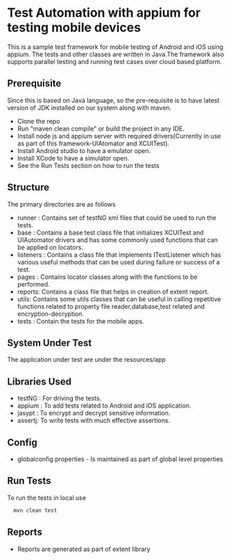 # Test Automation with appium for testing mobile devices

This is a sample test framework for mobile testing of Android and iOS using appium. The tests and other classes are written in Java.The framework also supports parallel testing and running test cases over cloud based platform.


## Prerequisite

Since this is based on Java language, so the pre-requisite is to have latest version of JDK installed on our system along with maven.

* Clone the repo
* Run "maven clean compile" or build the project in any IDE.
* Install node js and appium server with required drivers(Currently in use as part of this framework-UIAtomator and XCUITest).
* Install Android studio to have a emulator open.
* Install XCode to have a simulator open.
* See the Run Tests section on how to run the tests
## Structure

The primary directories are as follows


* runner : Contains set of testNG xml files that could be used to run the tests.
* base : Contains a base test class file that initializes XCUITest and UIAutomator drivers and has some commonly used functions that can be applied on locators.
* listeners : Contains a class file that implements ITestListener which has various useful methods that can be used during failure or success of a test.
* pages : Contains locator classes along with the functions to be performed.
* reports: Contains a class file that helps in creation of extent report.
* utils: Contains some utils classes that can be useful in calling repetitive functions related to property file reader,database,test related and encryption-decryption.
* tests : Contain the tests for the mobile apps.
## System Under Test

The application  under test are under the resources/app

## Libraries Used

* testNG : For driving the tests.
* appium : To add tests related to Android and iOS application.
* jasypt : To encrypt and decrypt sensitive information.
* assertj: To write tests with much effective assertions.
## Config

* globalconfig.properties - Is maintained as part of global level properties
## Run Tests

To run the tests in local use

```bash
  mvn clean test
```

## Reports

* Reports are generated as part of extent library